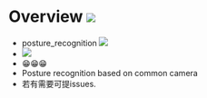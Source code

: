# Overview ![](https://camo.githubusercontent.com/2d21dcc74fc13272cce1a3b020085968fc269cf7/68747470733a2f2f696d672e736869656c64732e696f2f62616467652f70726f70657274792d706572736f6e616c2532307265706f7369746f72792d627269676874677265656e2e737667)
- posture_recognition  ![](https://img.shields.io/badge/TYPE-Graduation%20Design-blue.svg)
- ![](https://img.shields.io/badge/Author-%40wfnian%F0%9F%98%81-red.svg)
- 😁😁😁 
- Posture recognition based on common camera
- 若有需要可提issues.
